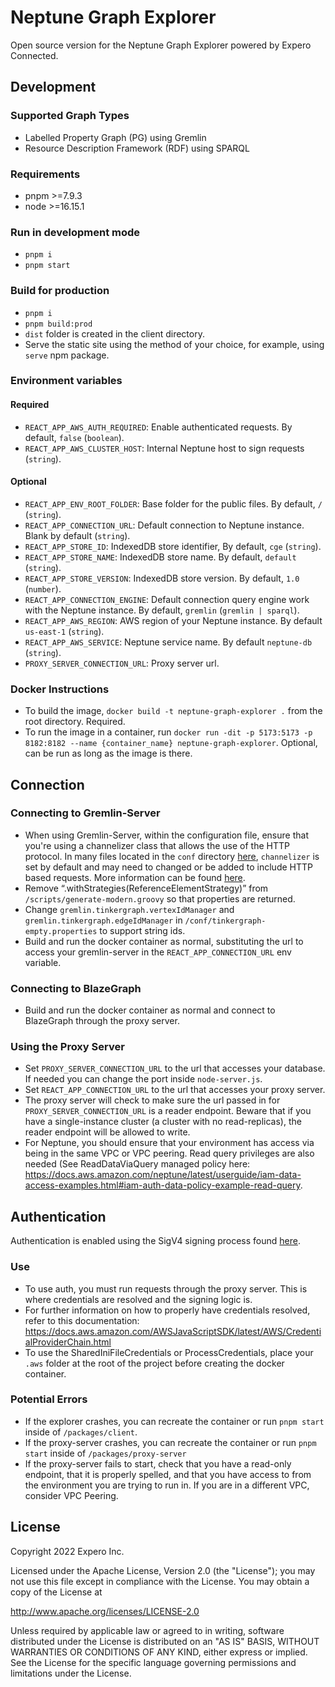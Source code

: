 # Neptune Graph Explorer
Open source version for the Neptune Graph Explorer powered by Expero Connected.

## Development

### Supported Graph Types
- Labelled Property Graph (PG) using Gremlin
- Resource Description Framework (RDF) using SPARQL

### Requirements
- pnpm >=7.9.3
- node >=16.15.1

### Run in development mode
- `pnpm i`
- `pnpm start`

### Build for production
- `pnpm i`
- `pnpm build:prod`
- `dist` folder is created in the client directory.
- Serve the static site using the method of your choice,
for example, using `serve` npm package.

### Environment variables

#### Required
- `REACT_APP_AWS_AUTH_REQUIRED`: Enable authenticated requests. By default, `false` (`boolean`).
- `REACT_APP_AWS_CLUSTER_HOST`: Internal Neptune host to sign requests (`string`).

#### Optional
- `REACT_APP_ENV_ROOT_FOLDER`: Base folder for the public files. By default, `/` (`string`). 
- `REACT_APP_CONNECTION_URL`: Default connection to Neptune instance. Blank by default (`string`).
- `REACT_APP_STORE_ID`: IndexedDB store identifier, By default, `cge` (`string`).
- `REACT_APP_STORE_NAME`: IndexedDB store name. By default, `default` (`string`).
- `REACT_APP_STORE_VERSION`: IndexedDB store version. By default, `1.0` (`number`).
- `REACT_APP_CONNECTION_ENGINE`: Default connection query engine work with the Neptune instance. By default, `gremlin` (`gremlin | sparql`).
- `REACT_APP_AWS_REGION`: AWS region of your Neptune instance. By default `us-east-1` (`string`).
- `REACT_APP_AWS_SERVICE`: Neptune service name. By default `neptune-db` (`string`).
- `PROXY_SERVER_CONNECTION_URL`: Proxy server url.

### Docker Instructions
- To build the image, `docker build -t neptune-graph-explorer .` from the root directory. Required.
- To run the image in a container, run `docker run -dit -p 5173:5173 -p 8182:8182 --name {container_name} neptune-graph-explorer`. Optional, can be run as long as the image is there.

## Connection

### Connecting to Gremlin-Server
- When using Gremlin-Server, within the configuration file, ensure that you're using a channelizer class that allows the use of the HTTP protocol. In many files located in the `conf` directory [here](https://github.com/apache/tinkerpop/tree/master/gremlin-server), `channelizer` is set by default and may need to changed or be added to include HTTP based requests.   More information can be found [here](https://tinkerpop.apache.org/javadocs/current/full/org/apache/tinkerpop/gremlin/server/Channelizer.html).
- Remove “.withStrategies(ReferenceElementStrategy)” from `/scripts/generate-modern.groovy` so that properties are returned.
- Change `gremlin.tinkergraph.vertexIdManager` and `gremlin.tinkergraph.edgeIdManager` in `/conf/tinkergraph-empty.properties` to support string ids.
- Build and run the docker container as normal, substituting the url to access your gremlin-server in the `REACT_APP_CONNECTION_URL` env variable.

### Connecting to BlazeGraph
- Build and run the docker container as normal and connect to BlazeGraph through the proxy server.

### Using the Proxy Server
- Set `PROXY_SERVER_CONNECTION_URL` to the url that accesses your database. If needed you can change the port inside `node-server.js`.
- Set `REACT_APP_CONNECTION_URL` to the url that accesses your proxy server.
- The proxy server will check to make sure the url passed in for `PROXY_SERVER_CONNECTION_URL` is a reader endpoint. Beware that if you have a single-instance cluster (a cluster with no read-replicas), the reader endpoint will be allowed to write.
- For Neptune, you should ensure that your environment has access via being in the same VPC or VPC peering. Read query privileges are also needed (See ReadDataViaQuery managed policy here: https://docs.aws.amazon.com/neptune/latest/userguide/iam-data-access-examples.html#iam-auth-data-policy-example-read-query.

## Authentication

Authentication is enabled using the SigV4 signing process found [here](https://docs.aws.amazon.com/general/latest/gr/signature-version-4.html).

### Use
- To use auth, you must run requests through the proxy server. This is where credentials are resolved and the signing logic is.
- For further information on how to properly have credentials resolved, refer to this documentation: https://docs.aws.amazon.com/AWSJavaScriptSDK/latest/AWS/CredentialProviderChain.html
- To use the SharedIniFileCredentials or ProcessCredentials, place your `.aws` folder at the root of the project before creating the docker container.

### Potential Errors
- If the explorer crashes, you can recreate the container or run `pnpm start` inside of `/packages/client`.
- If the proxy-server crashes, you can recreate the container or run `pnpm start` inside of `/packages/proxy-server`
- If the proxy-server fails to start, check that you have a read-only endpoint, that it is properly spelled, and that you have access to from the environment you are trying to run in. If you are in a different VPC, consider VPC Peering.

## License
Copyright 2022 Expero Inc.

Licensed under the Apache License, Version 2.0 (the "License");
you may not use this file except in compliance with the License.
You may obtain a copy of the License at

http://www.apache.org/licenses/LICENSE-2.0

Unless required by applicable law or agreed to in writing, software
distributed under the License is distributed on an "AS IS" BASIS,
WITHOUT WARRANTIES OR CONDITIONS OF ANY KIND, either express or implied.
See the License for the specific language governing permissions and
limitations under the License.
